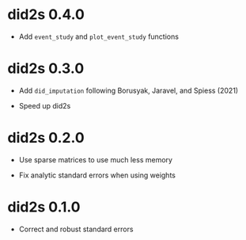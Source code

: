 # did2s 0.4.0

- Add `event_study` and `plot_event_study` functions

# did2s 0.3.0

- Add `did_imputation` following Borusyak, Jaravel, and Spiess (2021)

- Speed up did2s

# did2s 0.2.0

- Use sparse matrices to use much less memory

- Fix analytic standard errors when using weights

# did2s 0.1.0

- Correct and robust standard errors
